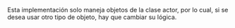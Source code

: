 Esta implementación solo maneja objetos de la clase actor, por lo cual, si se desea
usar otro tipo de objeto, hay que cambiar su lógica.